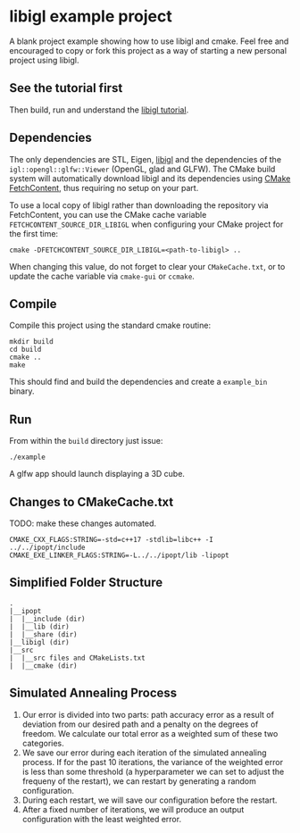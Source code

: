 # libigl example project

A blank project example showing how to use libigl and cmake. Feel free and
encouraged to copy or fork this project as a way of starting a new personal
project using libigl.

## See the tutorial first

Then build, run and understand the [libigl
tutorial](http://libigl.github.io/libigl/tutorial/).

## Dependencies

The only dependencies are STL, Eigen, [libigl](http://libigl.github.io/libigl/) and the dependencies
of the `igl::opengl::glfw::Viewer` (OpenGL, glad and GLFW).
The CMake build system will automatically download libigl and its dependencies using
[CMake FetchContent](https://cmake.org/cmake/help/latest/module/FetchContent.html),
thus requiring no setup on your part.

To use a local copy of libigl rather than downloading the repository via FetchContent, you can use
the CMake cache variable `FETCHCONTENT_SOURCE_DIR_LIBIGL` when configuring your CMake project for
the first time:
```
cmake -DFETCHCONTENT_SOURCE_DIR_LIBIGL=<path-to-libigl> ..
```
When changing this value, do not forget to clear your `CMakeCache.txt`, or to update the cache variable
via `cmake-gui` or `ccmake`.

## Compile

Compile this project using the standard cmake routine:

    mkdir build
    cd build
    cmake ..
    make

This should find and build the dependencies and create a `example_bin` binary.

## Run

From within the `build` directory just issue:

    ./example

A glfw app should launch displaying a 3D cube.

## Changes to CMakeCache.txt

TODO: make these changes automated.
```
CMAKE_CXX_FLAGS:STRING=-std=c++17 -stdlib=libc++ -I ../../ipopt/include
CMAKE_EXE_LINKER_FLAGS:STRING=-L../../ipopt/lib -lipopt
```

## Simplified Folder Structure

```
.
|__ipopt
|  |__include (dir)
|  |__lib (dir)
|  |__share (dir)
|__libigl (dir)
|__src
|  |__src files and CMakeLists.txt
|  |__cmake (dir)

```
## Simulated Annealing Process

1. Our error is divided into two parts: path accuracy error as a result of deviation from our desired path and a penalty on the degrees of freedom. We calculate our total error as a weighted sum of these two categories.
2. We save our error during each iteration of the simulated annealing process. If for the past 10 iterations, the variance of the weighted error is less than some threshold (a hyperparameter we can set to adjust the frequeny of the restart), we can restart by generating a random configuration.
3. During each restart, we will save our configuration before the restart.
4. After a fixed number of iterations, we will produce an output configuration with the least weighted error.


